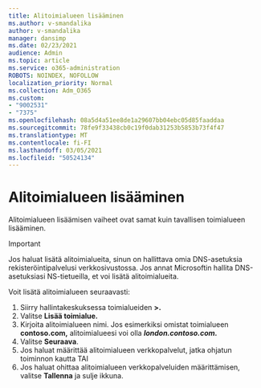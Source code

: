 ```yaml
---
title: Alitoimialueen lisääminen
ms.author: v-smandalika
author: v-smandalika
manager: dansimp
ms.date: 02/23/2021
audience: Admin
ms.topic: article
ms.service: o365-administration
ROBOTS: NOINDEX, NOFOLLOW
localization_priority: Normal
ms.collection: Adm_O365
ms.custom:
- "9002531"
- "7375"
ms.openlocfilehash: 08a5d4a51ee8de1a29607bb04ebc05d85faaddaa
ms.sourcegitcommit: 78fe9f33438cb0c19f0dab31253b5853b73f4f47
ms.translationtype: MT
ms.contentlocale: fi-FI
ms.lasthandoff: 03/05/2021
ms.locfileid: "50524134"
---
```

# <a name="add-a-subdomain"></a>Alitoimialueen lisääminen

Alitoimialueen lisäämisen vaiheet ovat samat kuin tavallisen toimialueen lisääminen. 

> [!IMPORTANT]
> Jos haluat lisätä alitoimialueita, sinun on hallittava omia DNS-asetuksia rekisteröintipalvelusi verkkosivustossa. Jos annat Microsoftin hallita DNS-asetuksiasi NS-tietueilla, et voi lisätä alitoimialueita. 

Voit lisätä alitoimialueen seuraavasti:

1. Siirry hallintakeskuksessa toimialueiden **>.**
2. Valitse **Lisää toimialue.**
3. Kirjoita alitoimialueen nimi. Jos esimerkiksi omistat toimialueen **contoso.com,** alitoimialueesi voi olla **_london.contoso.com._**
4. Valitse **Seuraava**.
5. Jos haluat määrittää alitoimialueen verkkopalvelut, jatka ohjatun toiminnon kautta TAI
6. Jos haluat ohittaa alitoimialueen verkkopalveluiden määrittämisen, valitse **Tallenna** ja sulje ikkuna.

